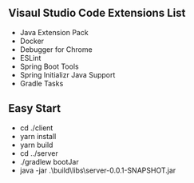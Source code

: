 ## Visaul Studio Code Extensions List
- Java Extension Pack
- Docker
- Debugger for Chrome
- ESLint
- Spring Boot Tools
- Spring Initializr Java Support  
- Gradle Tasks

## Easy Start
- cd ./client
- yarn install
- yarn build
- cd ../server
- ./gradlew bootJar
- java -jar .\build\libs\server-0.0.1-SNAPSHOT.jar
